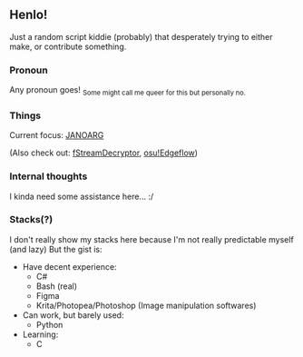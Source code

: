 ## Henlo!

Just a random script kiddie (probably) that desperately trying to either make, or contribute something.

### Pronoun
Any pronoun goes! <sub>Some might call me queer for this but personally no.</sub>

### Things
Current focus: [JANOARG](https://github.com/FFF40/JANOARG)

(Also check out: [fStreamDecryptor](https://github.com/BashhScriptKid/fStreamDecryptor), [osu!Edgeflow](https://codeberg.org/BashhScriptKid/osuEdgeflow))

### Internal thoughts
I kinda need some assistance here... :/

### Stacks(?)
I don't really show my stacks here because I'm not really predictable myself (and lazy)
But the gist is:
  - Have decent experience:
    - C#
    - Bash (real)
    - Figma
    - Krita/Photopea/Photoshop (Image manipulation softwares)
  - Can work, but barely used:
    - Python
  - Learning:
    - C
<!--
**BashhScriptKid/BashhScriptKid** is a ✨ _special_ ✨ repository because its `README.md` (this file) appears on your GitHub profile.

Here are some ideas to get you started:

- 🔭 I’m currently working on ...
- 🌱 I’m currently learning ...
- 👯 I’m looking to collaborate on ...
- 🤔 I’m looking for help with ...
- 💬 Ask me about ...
- 📫 How to reach me: ...
- 😄 Pronouns: ...
- ⚡ Fun fact: ...
-->
